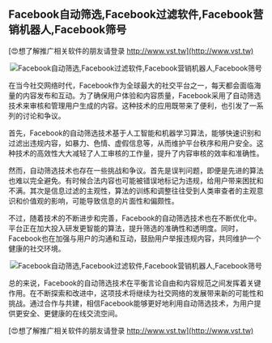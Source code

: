 ## **Facebook自动筛选,Facebook过滤软件,Facebook营销机器人,Facebook筛号**

[😍想了解推广相关软件的朋友请登录 http://www.vst.tw](http://www.vst.tw)

 <center><img src="https://vst.tw/MP4/tuiguang/png/1.png" alt="Facebook自动筛选,Facebook过滤软件,Facebook营销机器人,Facebook筛号"></center>

在当今社交网络时代，Facebook作为全球最大的社交平台之一，每天都会面临海量的内容发布和互动。为了确保用户体验和内容质量，Facebook采用了自动筛选技术来审核和管理用户生成的内容。这种技术的应用既带来了便利，也引发了一系列的讨论和争议。

首先，Facebook的自动筛选技术基于人工智能和机器学习算法，能够快速识别和过滤出违规内容，如暴力、色情、虚假信息等，从而维护平台秩序和用户安全。这种技术的高效性大大减轻了人工审核的工作量，提升了内容审核的效率和准确性。

然而，自动筛选技术也存在一些挑战和争议。首先是误判问题，即便是先进的算法也难以完全避免。有时候合法内容也可能被错误地标记为违规，给用户带来困扰和不满。其次是信息过滤的主观性，算法的训练和调整往往受到人类审查者的主观意识和价值观的影响，可能导致信息的片面性和偏颇性。

不过，随着技术的不断进步和完善，Facebook的自动筛选技术也在不断优化中。平台正在加大投入研发更智能的算法，提升筛选的准确性和透明度。同时，Facebook也在加强与用户的沟通和互动，鼓励用户举报违规内容，共同维护一个健康的社交环境。

 <center><img src="https://vst.tw/MP4/tuiguang/png/0.png" alt="Facebook自动筛选,Facebook过滤软件,Facebook营销机器人,Facebook筛号"></center>

总的来说，Facebook的自动筛选技术在平衡言论自由和内容规范之间发挥着关键作用。在不断探索和改进中，这项技术将继续为社交网络的发展带来新的可能性和挑战。通过合作与共建，相信Facebook能够更好地利用自动筛选技术，为用户提供更安全、更健康的在线交流空间。

[😍想了解推广相关软件的朋友请登录 http://www.vst.tw](http://www.vst.tw)



